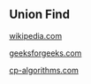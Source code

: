 ## Union Find

[wikipedia.com](https://en.wikipedia.org/wiki/Disjoint-set_data_structure)

[geeksforgeeks.com](https://www.geeksforgeeks.org/introduction-to-disjoint-set-data-structure-or-union-find-algorithm/)

[cp-algorithms.com](https://cp-algorithms.com/data_structures/disjoint_set_union.html)
